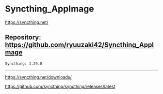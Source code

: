 
# Syncthing_AppImage
https://syncthing.net/

## Repository: https://github.com/ryuuzaki42/Syncthing_AppImage
    Syncthing: 1.29.0

---
https://syncthing.net/downloads/

https://github.com/syncthing/syncthing/releases/latest
